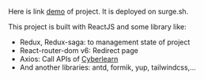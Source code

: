 Here is link [demo](http://jiraclone-hqd.surge.sh) of project. It is deployed on surge.sh.

This project is built with ReactJS and some library like:
  - Redux, Redux-saga: to management state of project
  - React-router-dom v6: Redirect page
  - Axios: Call APIs of [Cyberlearn](http://casestudy.cyberlearn.vn/swagger/index.html)
  - And another libraries: antd, formik, yup, tailwindcss,...
